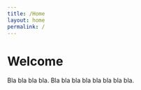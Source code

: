 ```yaml
---
title: /Home
layout: home
permalink: /
---
```


# Welcome

Bla bla bla bla. Bla bla bla bla bla bla bla bla.

